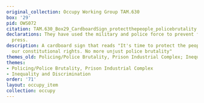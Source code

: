 ```yaml
---
original_collection: Occupy Working Group TAM.630
box: '29'
pid: OWS072
citation: TAM.630_Box29_CardboardSign_protectthepeople_policebrutality
declarations: They have used the military and police force to prevent freedom of the
  press.
description: A cardboard sign that reads "It's time to protect the people! Uphold
  our constitutional rights. No more unjust police brutality"
themes_old: Policing/Police Brutality, Prison Industrial Complex; Inequality and Discrimination
themes:
- Policing/Police Brutality, Prison Industrial Complex
- Inequality and Discrimination
order: '71'
layout: occupy_item
collection: occupy
---
```


